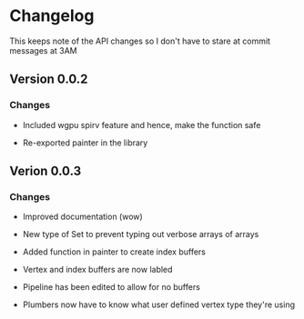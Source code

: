# Changelog

This keeps note of the API changes so I don't have to stare at commit messages at 3AM

## Version 0.0.2

### Changes

- Included wgpu spirv feature and hence, make the function safe

- Re-exported painter in the library

## Verion 0.0.3

### Changes

- Improved documentation (wow)

- New type of Set to prevent typing out verbose arrays of arrays

- Added function in painter to create index buffers

- Vertex and index buffers are now labled

- Pipeline has been edited to allow for no buffers

- Plumbers now have to know what user defined vertex type they're using
